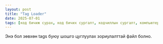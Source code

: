 ```yaml
---
layout: post
title: "Tag Loader"
date: 2025-07-01
tags: [код бичиж сурах, код бичих сургалт, кодчиллын сургалт, компьютерын сургалт, код бичих сургалт, кодын сургалт, код сургалт, computeriin surgalt, computer surgalt, code bichij surah, kod bichij surah, kod bichih surgalt, komputer surgalt, codiin surgalt, kodiin surgalt, codchilliin surgalt, kodchilliin surgalt, core code, core code surgalt, core code codchilliin surgalt, core code kodchilliin surgalt, коре код кодчиллын сургалт]
---
```


Энэ бол зөвхөн tags буюу шошго цуглуулах зориулалттай файл болно.
